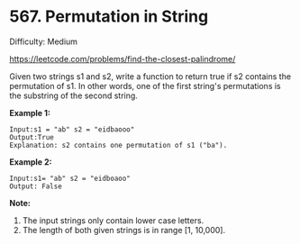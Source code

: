 # 567. Permutation in String

Difficulty: Medium

https://leetcode.com/problems/find-the-closest-palindrome/

Given two strings s1 and s2, write a function to return true if s2 contains the permutation of s1. In other words, one of the first string's permutations is the substring of the second string.

**Example 1:**
```
Input:s1 = "ab" s2 = "eidbaooo"
Output:True
Explanation: s2 contains one permutation of s1 ("ba").
```

**Example 2:**
```
Input:s1= "ab" s2 = "eidboaoo"
Output: False
```

**Note:**
1. The input strings only contain lower case letters.
2. The length of both given strings is in range [1, 10,000].
